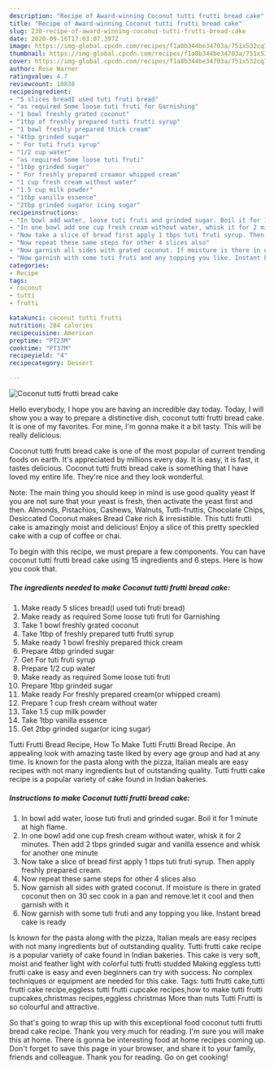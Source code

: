 ```yaml
---
description: "Recipe of Award-winning Coconut tutti frutti bread cake"
title: "Recipe of Award-winning Coconut tutti frutti bread cake"
slug: 230-recipe-of-award-winning-coconut-tutti-frutti-bread-cake
date: 2020-09-16T17:03:07.397Z
image: https://img-global.cpcdn.com/recipes/f1a8b344be34703a/751x532cq70/coconut-tutti-frutti-bread-cake-recipe-main-photo.jpg
thumbnail: https://img-global.cpcdn.com/recipes/f1a8b344be34703a/751x532cq70/coconut-tutti-frutti-bread-cake-recipe-main-photo.jpg
cover: https://img-global.cpcdn.com/recipes/f1a8b344be34703a/751x532cq70/coconut-tutti-frutti-bread-cake-recipe-main-photo.jpg
author: Rose Warner
ratingvalue: 4.7
reviewcount: 10838
recipeingredient:
- "5 slices breadI used tuti fruti bread"
- "as required Some loose tuti fruti for Garnishing"
- "1 bowl freshly grated coconut"
- "1tbp of freshly prepared tutti frutti syrup"
- "1 bowl freshly prepared thick cream"
- "4tbp grinded sugar"
- " For tuti fruti syrup"
- "1/2 cup water"
- "as required Some loose tuti fruti"
- "1tbp grinded sugar"
- " For freshly prepared creamor whipped cream"
- "1 cup fresh cream without water"
- "1.5 cup milk powder"
- "1tbp vanilla essence"
- "2tbp grinded sugaror icing sugar"
recipeinstructions:
- "In bowl add water, loose tuti fruti and grinded sugar. Boil it for 1 minute at high flame."
- "In one bowl add one cup fresh cream without water, whisk it for 2 minutes. Then add 2 tbps grinded sugar and vanilla essence and whisk for another one minute"
- "Now take a slice of bread first apply 1 tbps tuti fruti syrup. Then apply freshly prepared cream."
- "Now repeat these same steps for other 4 slices also"
- "Now garnish all sides with grated coconut. If moisture is there in grated coconut then on 30 sec cook in a pan and remove.let it cool and then garnish with it"
- "Now garnish with some tuti fruti and any topping you like. Instant bread cake is ready"
categories:
- Recipe
tags:
- coconut
- tutti
- frutti

katakunci: coconut tutti frutti 
nutrition: 284 calories
recipecuisine: American
preptime: "PT23M"
cooktime: "PT37M"
recipeyield: "4"
recipecategory: Dessert

---
```



![Coconut tutti frutti bread cake](https://img-global.cpcdn.com/recipes/f1a8b344be34703a/751x532cq70/coconut-tutti-frutti-bread-cake-recipe-main-photo.jpg)

Hello everybody, I hope you are having an incredible day today. Today, I will show you a way to prepare a distinctive dish, coconut tutti frutti bread cake. It is one of my favorites. For mine, I'm gonna make it a bit tasty. This will be really delicious.

Coconut tutti frutti bread cake is one of the most popular of current trending foods on earth. It's appreciated by millions every day. It is easy, it is fast, it tastes delicious. Coconut tutti frutti bread cake is something that I have loved my entire life. They're nice and they look wonderful.

Note: The main thing you should keep in mind is use good quality yeast If you are not sure that your yeast is fresh, then activate the yeast first and then. Almonds, Pistachios, Cashews, Walnuts, Tutti-fruttis, Chocolate Chips, Desiccated Coconut makes Bread Cake rich &amp; irresistible. This tutti frutti cake is amazingly moist and delicious! Enjoy a slice of this pretty speckled cake with a cup of coffee or chai.


To begin with this recipe, we must prepare a few components. You can have coconut tutti frutti bread cake using 15 ingredients and 6 steps. Here is how you cook that.

<!--inarticleads1-->

##### The ingredients needed to make Coconut tutti frutti bread cake:

1. Make ready 5 slices bread(I used tuti fruti bread)
1. Make ready as required Some loose tuti fruti for Garnishing
1. Take 1 bowl freshly grated coconut
1. Take 1tbp of freshly prepared tutti frutti syrup
1. Make ready 1 bowl freshly prepared thick cream
1. Prepare 4tbp grinded sugar
1. Get  For tuti fruti syrup
1. Prepare 1/2 cup water
1. Make ready as required Some loose tuti fruti
1. Prepare 1tbp grinded sugar
1. Make ready  For freshly prepared cream(or whipped cream)
1. Prepare 1 cup fresh cream without water
1. Take 1.5 cup milk powder
1. Take 1tbp vanilla essence
1. Get 2tbp grinded sugar(or icing sugar)


Tutti Frutti Bread Recipe, How To Make Tutti Frutti Bread Recipe. An appealing look with amazing taste liked by every age group and had at any time. Is known for the pasta along with the pizza, Italian meals are easy recipes with not many ingredients but of outstanding quality. Tutti frutti cake recipe is a popular variety of cake found in Indian bakeries. 

<!--inarticleads2-->

##### Instructions to make Coconut tutti frutti bread cake:

1. In bowl add water, loose tuti fruti and grinded sugar. Boil it for 1 minute at high flame.
1. In one bowl add one cup fresh cream without water, whisk it for 2 minutes. Then add 2 tbps grinded sugar and vanilla essence and whisk for another one minute
1. Now take a slice of bread first apply 1 tbps tuti fruti syrup. Then apply freshly prepared cream.
1. Now repeat these same steps for other 4 slices also
1. Now garnish all sides with grated coconut. If moisture is there in grated coconut then on 30 sec cook in a pan and remove.let it cool and then garnish with it
1. Now garnish with some tuti fruti and any topping you like. Instant bread cake is ready


Is known for the pasta along with the pizza, Italian meals are easy recipes with not many ingredients but of outstanding quality. Tutti frutti cake recipe is a popular variety of cake found in Indian bakeries. This cake is very soft, moist and feather light with colorful tutti frutti studded Making eggless tutti frutti cake is easy and even beginners can try with success. No complex techniques or equipment are needed for this cake. Tags: tutti frutti cake,tutti frutti cake recipe,eggless tutti frutti cupcake recipes,how to make tutti frutti cupcakes,christmas recipes,eggless christmas More than nuts Tutti Frutti is so colourful and attractive. 

So that's going to wrap this up with this exceptional food coconut tutti frutti bread cake recipe. Thank you very much for reading. I'm sure you will make this at home. There is gonna be interesting food at home recipes coming up. Don't forget to save this page in your browser, and share it to your family, friends and colleague. Thank you for reading. Go on get cooking!
